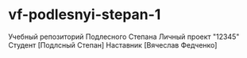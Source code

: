 # vf-podlesnyi-stepan-1
Учебный репозиторий Подлесного Степана
Личный проект "12345"
Студент [Подлсный Степан] 
Наставник [Вячеслав Федченко]